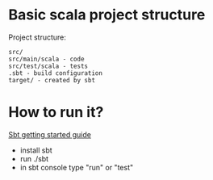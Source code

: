 Basic scala project structure
=============================

Project structure:

    src/
    src/main/scala - code
    src/test/scala - tests
    .sbt - build configuration
    target/ - created by sbt

How to run it?
==============

[Sbt getting started guide](http://www.scala-sbt.org/release/docs/Getting-Started/Welcome.html)

  * install sbt
  * run ./sbt
  * in sbt console type "run" or "test"